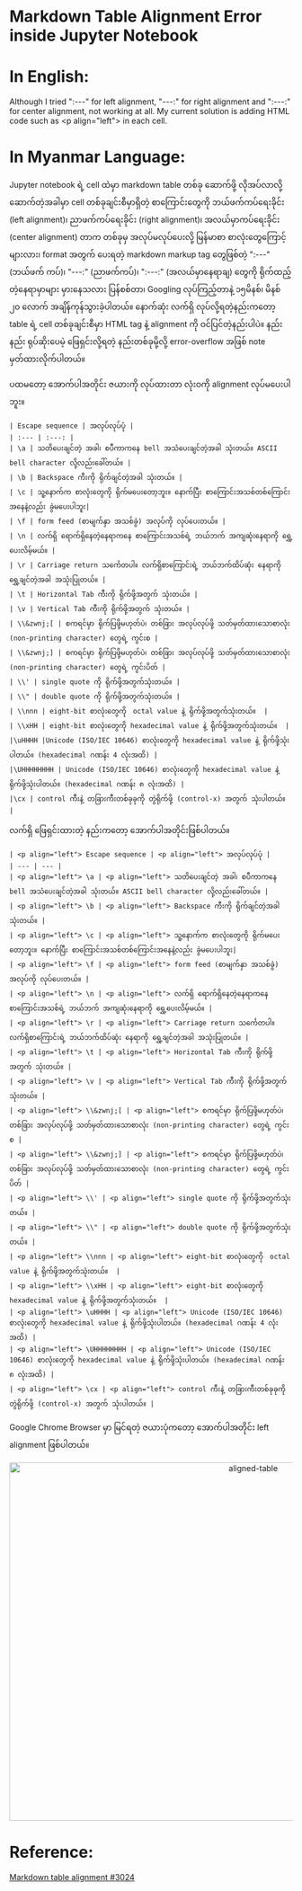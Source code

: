 # Markdown Table Alignment Error inside Jupyter Notebook 

# In English:  
Although I tried ":---" for left alignment, "---:" for right alignment and ":---:" for center alignment, not working at all.
My current solution is adding HTML code such as \<p align="left"\> in each cell.

# In Myanmar Language:
Jupyter notebook ရဲ့ cell ထဲမှာ markdown table တစ်ခု ဆောက်ဖို့ လိုအပ်လာလို့ ဆောက်တဲ့အခါမှာ cell တစ်ခုချင်းစီမှာရှိတဲ့ စာကြောင်းတွေကို ဘယ်ဖက်ကပ်ရေးခိုင်း (left alignment)၊ ညာဖက်ကပ်ရေးခိုင်း (right alignment)၊ အလယ်မှာကပ်ရေးခိုင်း (center alignment) တာက တစ်ခုမှ အလုပ်မလုပ်ပေးလို့ မြန်မာစာ စာလုံးတွေကြောင့်များလား၊ format အတွက် ပေးရတဲ့ markdown markup tag တွေဖြစ်တဲ့ ":---" (ဘယ်ဖက် ကပ်)၊ "---:" (ညာဖက်ကပ်)၊ ":---:" (အလယ်မှာနေရာချ) တွေကို ရိုက်ထည့်တဲ့နေရာမှာများ မှားနေသလား ပြန်စစ်တာ၊ Googling လုပ်ကြည့်တာနဲ့ ၁၅မိနစ်၊ မိနစ် ၂၀ လောက် အချိန်ကုန်သွားခဲ့ပါတယ်။ နောက်ဆုံး လက်ရှိ လုပ်လို့ရတဲ့နည်းကတော့ table ရဲ့ cell တစ်ခုချင်းစီမှာ HTML tag နဲ့ alignment ကို ဝင်ပြင်တဲ့နည်းပါပဲ။ နည်းနည်း ရုပ်ဆိုးပေမဲ့ ဖြေရှင်းလို့ရတဲ့ နည်းတစ်ခုမို့လို့ error-overflow အဖြစ် note မှတ်ထားလိုက်ပါတယ်။  

ပထမတော့ အောက်ပါအတိုင်း ဇယားကို လုပ်ထားတာ လုံးဝကို alignment လုပ်မပေးပါဘူး။  

```
| Escape sequence | အလုပ်လုပ်ပုံ |
| :--- | :---: |
| \a | သတိပေးချင်တဲ့ အခါ၊ စပီကာကနေ bell အသံပေးချင်တဲ့အခါ သုံးတယ်။ ASCII bell character လို့လည်းခေါ်တယ်။ |
| \b | Backspace ကီးကို ရိုက်ချင်တဲ့အခါ သုံးတယ်။ |
| \c | သူ့နောက်က စာလုံးတွေကို ရိုက်မပေးတော့ဘူး။ နောက်ပြီး စာကြောင်းအသစ်တစ်ကြောင်းအနေနဲ့လည်း ခွဲမပေးပါဘူး|
| \f | form feed (စာမျက်နှာ အသစ်ခွဲ) အလုပ်ကို လုပ်ပေးတယ်။ |
| \n | လက်ရှိ ရောက်ရှိနေတဲ့နေရာကနေ စာကြောင်းအသစ်ရဲ့ ဘယ်ဘက် အကျဆုံးနေရာကို ရွှေ့ပေးလိမ့်မယ်။ |
| \r | Carriage return သင်္ကေတပါ။ လက်ရှိစာကြောင်းရဲ့ ဘယ်ဘက်ထိပ်ဆုံး နေရာကို ရွှေ့ချင်တဲ့အခါ အသုံးပြုတယ်။ |
| \t | Horizontal Tab ကီးကို ရိုက်ဖို့အတွက် သုံးတယ်။ |
| \v | Vertical Tab ကီးကို ရိုက်ဖို့အတွက် သုံးတယ်။ |
| \\&zwnj;[ | စကရင်မှာ ရိုက်ပြဖို့မဟုတ်ပဲ၊ တစ်ခြား အလုပ်လုပ်ဖို့ သတ်မှတ်ထားသောစာလုံး (non-printing character) တွေရဲ့ ကွင်းစ |
| \\&zwnj;] | စကရင်မှာ ရိုက်ပြဖို့မဟုတ်ပဲ၊ တစ်ခြား အလုပ်လုပ်ဖို့ သတ်မှတ်ထားသောစာလုံး (non-printing character) တွေရဲ့ ကွင်းပိတ် |
| \\' | single quote ကို ရိုက်ဖို့အတွက်သုံးတယ်။ |
| \\" | double quote ကို ရိုက်ဖို့အတွက်သုံးတယ်။ |
| \\nnn | eight-bit စာလုံးတွေကို　octal value နဲ့ ရိုက်ဖို့အတွက်သုံးတယ်။  |
| \\xHH | eight-bit စာလုံးတွေကို hexadecimal value နဲ့ ရိုက်ဖို့အတွက်သုံးတယ်။  |
|\uHHHH |Unicode (ISO/IEC 10646) စာလုံးတွေကို hexadecimal value နဲ့ ရိုက်ဖို့သုံးပါတယ်။ (hexadecimal ဂဏန်း 4 လုံးအထိ) |
|\UHHHHHHHH | Unicode (ISO/IEC 10646) စာလုံးတွေကို hexadecimal value နဲ့ ရိုက်ဖို့သုံးပါတယ်။ (hexadecimal ဂဏန်း ၈ လုံးအထိ) |
|\cx | control ကီးနဲ့ တခြားကီးတစ်ခုခုကို တွဲရိုက်ဖို့ (control-x) အတွက် သုံးပါတယ်။ |
```

လက်ရှိ ဖြေရှင်းထားတဲ့ နည်းကတော့ အောက်ပါအတိုင်းဖြစ်ပါတယ်။  

```
| <p align="left"> Escape sequence | <p align="left"> အလုပ်လုပ်ပုံ |
| --- | --- |
| <p align="left"> \a | <p align="left"> သတိပေးချင်တဲ့ အခါ၊ စပီကာကနေ bell အသံပေးချင်တဲ့အခါ သုံးတယ်။ ASCII bell character လို့လည်းခေါ်တယ်။ |
| <p align="left"> \b | <p align="left"> Backspace ကီးကို ရိုက်ချင်တဲ့အခါ သုံးတယ်။ |
| <p align="left"> \c | <p align="left"> သူ့နောက်က စာလုံးတွေကို ရိုက်မပေးတော့ဘူး။ နောက်ပြီး စာကြောင်းအသစ်တစ်ကြောင်းအနေနဲ့လည်း ခွဲမပေးပါဘူး|
| <p align="left"> \f | <p align="left"> form feed (စာမျက်နှာ အသစ်ခွဲ) အလုပ်ကို လုပ်ပေးတယ်။ |
| <p align="left"> \n | <p align="left"> လက်ရှိ ရောက်ရှိနေတဲ့နေရာကနေ စာကြောင်းအသစ်ရဲ့ ဘယ်ဘက် အကျဆုံးနေရာကို ရွှေ့ပေးလိမ့်မယ်။ |
| <p align="left"> \r | <p align="left"> Carriage return သင်္ကေတပါ။ လက်ရှိစာကြောင်းရဲ့ ဘယ်ဘက်ထိပ်ဆုံး နေရာကို ရွှေ့ချင်တဲ့အခါ အသုံးပြုတယ်။ |
| <p align="left"> \t | <p align="left"> Horizontal Tab ကီးကို ရိုက်ဖို့အတွက် သုံးတယ်။ |
| <p align="left"> \v | <p align="left"> Vertical Tab ကီးကို ရိုက်ဖို့အတွက် သုံးတယ်။ |
| <p align="left"> \\&zwnj;[ | <p align="left"> စကရင်မှာ ရိုက်ပြဖို့မဟုတ်ပဲ၊ တစ်ခြား အလုပ်လုပ်ဖို့ သတ်မှတ်ထားသောစာလုံး (non-printing character) တွေရဲ့ ကွင်းစ |
| <p align="left"> \\&zwnj;] | <p align="left"> စကရင်မှာ ရိုက်ပြဖို့မဟုတ်ပဲ၊ တစ်ခြား အလုပ်လုပ်ဖို့ သတ်မှတ်ထားသောစာလုံး (non-printing character) တွေရဲ့ ကွင်းပိတ် |
| <p align="left"> \\' | <p align="left"> single quote ကို ရိုက်ဖို့အတွက်သုံးတယ်။ |
| <p align="left"> \\" | <p align="left"> double quote ကို ရိုက်ဖို့အတွက်သုံးတယ်။ |
| <p align="left"> \\nnn | <p align="left"> eight-bit စာလုံးတွေကို　octal value နဲ့ ရိုက်ဖို့အတွက်သုံးတယ်။  |
| <p align="left"> \\xHH | <p align="left"> eight-bit စာလုံးတွေကို hexadecimal value နဲ့ ရိုက်ဖို့အတွက်သုံးတယ်။  |
| <p align="left"> \uHHHH | <p align="left"> Unicode (ISO/IEC 10646) စာလုံးတွေကို hexadecimal value နဲ့ ရိုက်ဖို့သုံးပါတယ်။ (hexadecimal ဂဏန်း 4 လုံးအထိ) |
| <p align="left"> \UHHHHHHHH | <p align="left"> Unicode (ISO/IEC 10646) စာလုံးတွေကို hexadecimal value နဲ့ ရိုက်ဖို့သုံးပါတယ်။ (hexadecimal ဂဏန်း ၈ လုံးအထိ) |
| <p align="left"> \cx | <p align="left"> control ကီးနဲ့ တခြားကီးတစ်ခုခုကို တွဲရိုက်ဖို့ (control-x) အတွက် သုံးပါတယ်။ |
```

Google Chrome Browser မှာ မြင်ရတဲ့ ဇယားပုံကတော့ အောက်ပါအတိုင်း left alignment ဖြစ်ပါတယ်။  

<p align="center">
 <img src="https://github.com/ye-kyaw-thu/error-overflow/blob/master/fig/markdown-table-alignment-error-within-Jupyter-notebook-solution.png" alt="aligned-table" width="852px" height="638px" /> 
</p>

# Reference:  

[Markdown table alignment #3024](https://github.com/jupyter/notebook/issues/3024)  

